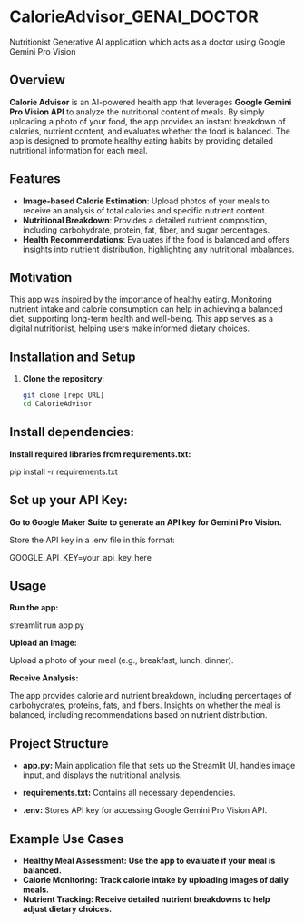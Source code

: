 # CalorieAdvisor_GENAI_DOCTOR
Nutritionist Generative AI application which acts as a doctor using Google Gemini Pro Vision

## Overview
**Calorie Advisor** is an AI-powered health app that leverages **Google Gemini Pro Vision API** to analyze the nutritional content of meals. By simply uploading a photo of your food, the app provides an instant breakdown of calories, nutrient content, and evaluates whether the food is balanced. The app is designed to promote healthy eating habits by providing detailed nutritional information for each meal.

## Features
- **Image-based Calorie Estimation**: Upload photos of your meals to receive an analysis of total calories and specific nutrient content.
- **Nutritional Breakdown**: Provides a detailed nutrient composition, including carbohydrate, protein, fat, fiber, and sugar percentages.
- **Health Recommendations**: Evaluates if the food is balanced and offers insights into nutrient distribution, highlighting any nutritional imbalances.

## Motivation
This app was inspired by the importance of healthy eating. Monitoring nutrient intake and calorie consumption can help in achieving a balanced diet, supporting long-term health and well-being. This app serves as a digital nutritionist, helping users make informed dietary choices.

## Installation and Setup
1. **Clone the repository**:
   ```bash
   git clone [repo URL]
   cd CalorieAdvisor

## Install dependencies:
**Install required libraries from requirements.txt:**

pip install -r requirements.txt

## Set up your API Key:
**Go to Google Maker Suite to generate an API key for Gemini Pro Vision.**

Store the API key in a .env file in this format:

GOOGLE_API_KEY=your_api_key_here

## Usage
**Run the app:**

streamlit run app.py

**Upload an Image:**

Upload a photo of your meal (e.g., breakfast, lunch, dinner).

**Receive Analysis:**

The app provides calorie and nutrient breakdown, including percentages of carbohydrates, proteins, fats, and fibers.
Insights on whether the meal is balanced, including recommendations based on nutrient distribution.
## Project Structure
- **app.py:** Main application file that sets up the Streamlit UI, handles image input, and displays the nutritional analysis.

- **requirements.txt:** Contains all necessary dependencies.

- **.env:** Stores API key for accessing Google Gemini Pro Vision API.

## Example Use Cases
- **Healthy Meal Assessment: Use the app to evaluate if your meal is balanced.**
- **Calorie Monitoring: Track calorie intake by uploading images of daily meals.**
- **Nutrient Tracking: Receive detailed nutrient breakdowns to help adjust dietary choices.**

